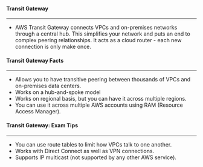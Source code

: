 #### Transit Gateway

___

* AWS Transit Gateway connects VPCs and on-premises networks through a central hub. This simplifies your network and
  puts an end to complex peering relationships. It acts as a cloud router - each new connection is only make once.

#### Transit Gateway Facts

___

* Allows you to have transitive peering between thousands of VPCs and on-premises data centers.
* Works on a hub-and-spoke model
* Works on regional basis, but you can have it across multiple regions.
* You can use it across multiple AWS accounts using RAM (Resource Access Manager).

#### Transit Gateway: Exam Tips

___

* You can use route tables to limit how VPCs talk to one another.
* Works with Direct Connect as well as VPN connections.
* Supports IP multicast (not supported by any other AWS service).

